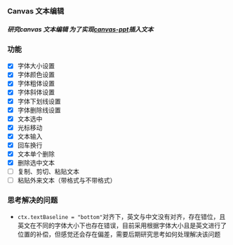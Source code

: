 ### Canvas 文本编辑

##### 研究canvas 文本编辑 为了实现[canvas-ppt](https://github.com/moneyinto/canvas-ppt)插入文本

### 功能
- [x] 字体大小设置
- [x] 字体颜色设置
- [x] 字体粗体设置
- [x] 字体斜体设置
- [x] 字体下划线设置
- [x] 字体删除线设置
- [x] 文本选中
- [x] 光标移动
- [x] 文本输入
- [x] 回车换行
- [x] 文本单个删除
- [x] 删除选中文本
- [ ] 复制、剪切、粘贴文本
- [ ] 粘贴外来文本（带格式与不带格式） 

### 思考解决的问题
- ```ctx.textBaseline = "bottom"```对齐下，英文与中文没有对齐，存在错位，且英文在不同的字体大小下也存在错误，目前采用根据字体大小且是英文进行了位置的补偿，但感觉还会存在偏差，需要后期研究思考如何处理解决该问题
